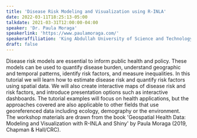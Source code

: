 ```yaml
---
title: 'Disease Risk Modeling and Visualization using R-INLA'
date: 2022-03-11T18:25:13-05:00
talkdate: 2021-03-31T12:00:00-04:00
speaker: 'Dr. Paula Moraga'
speakerlink: 'https://www.paulamoraga.com/'
speakeraffiliation: 'King Abdullah University of Science and Technology'
draft: false
---
```


Disease risk models are essential to inform public health and policy. These models can be used to quantify disease burden, understand geographic and temporal patterns, identify risk factors, and measure inequalities. In this tutorial we will learn how to estimate disease risk and quantify risk factors using spatial data. We will also create interactive maps of disease risk and risk factors, and introduce presentation options such as interactive dashboards. The tutorial examples will focus on health applications, but the approaches covered are also applicable to other fields that use georeferenced data including ecology, demography or the environment. The workshop materials are drawn from the book 'Geospatial Health Data: Modeling and Visualization with R-INLA and Shiny' by Paula Moraga (2019, Chapman & Hall/CRC).

